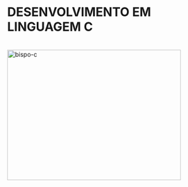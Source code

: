 # DESENVOLVIMENTO EM LINGUAGEM C
  
 <br>
 <img align="center" alt="bispo-c" height="300" width="400" src="https://cdn.jsdelivr.net/gh/devicons/devicon/icons/c/c-original.svg" />
